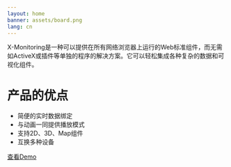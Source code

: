 ```yaml
---
layout: home
banner: assets/board.png
lang: cn
---
```


X-Monitoring是一种可以提供在所有网络浏览器上运行的Web标准组件，而无需如ActiveX或插件等单独的程序的解决方案。它可以轻松集成各种复杂的数据和可视化组件。

# [](#header-strong-point)产品的优点

*   简便的实时数据绑定
*   与动画一同提供播放模式
*   支持2D、3D、Map组件
*   互换多种设备

<a href="http://xmonitor.qhweixun.com" target="_blank">查看Demo</a>

<!-- <iframe width="640" height="360" src="https://www.youtube.com/embed/sA9465F_-js?ecver=1" frameborder="0" allowfullscreen></iframe> -->
